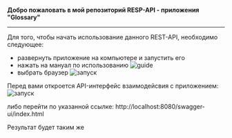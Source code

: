 **Добро пожаловать в мой репозиторий RESP-API - приложения "Glossary"**  

***
Для того, чтобы начать использование данного REST-API, необходимо следующее:
+  развернуть приложение на компьютере и запустить его
+ нажать на мануал по использованию 
![guide](2.guide.JPG)
+ выбрать браузер
![запуск](3.%20browser.JPG)


Перед вами откроется API-интерфейс взаимодейсвия с приложением:
![запуск](1.%20interface.JPG)

либо перейти по указанной ссылке:
http://localhost:8080/swagger-ui/index.html

Результат будет таким же